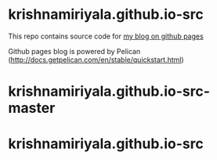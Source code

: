 # krishnamiriyala.github.io-src

This repo contains source code for [my blog on github pages](https://krishnamiriyala.github.io)

Github pages blog is powered by Pelican (http://docs.getpelican.com/en/stable/quickstart.html)
# krishnamiriyala.github.io-src-master
# krishnamiriyala.github.io-src
